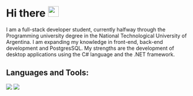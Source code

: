 # Hi there <img src="https://github.com/TheDudeThatCode/TheDudeThatCode/blob/master/Assets/Hi.gif" width="29px">
I am a full-stack developer student, currently halfway through the Programming university degree in the National Technological University of Argentina. I am expanding my knowledge in front-end, back-end development and PostgresSQL.
My strengths are the development of desktop applications using the C# language and the .NET framework.

<h2> 
Languages and Tools:
</h2>
<p>
<img src ="https://img.shields.io/badge/c%23-%23239120.svg?style=for-the-badge&logo=csharp&logoColor=white">
<img src ="https://img.shields.io/badge/.NET-5C2D91?style=for-the-badge&logo=.net&logoColor=white">


</p>

  

